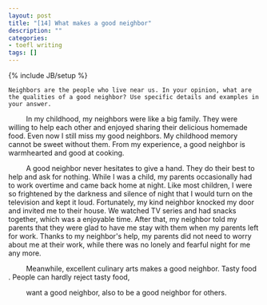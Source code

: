 ```yaml
---
layout: post
title: "[14] What makes a good neighbor"
description: ""
categories:
- toefl writing 
tags: []
---
```

{% include JB/setup %}

	Neighbors are the people who live near us. In your opinion, what are the qualities of a good neighbor? Use specific details and examples in your answer.
	

&nbsp;&nbsp;&nbsp;&nbsp;&nbsp;&nbsp;&nbsp;&nbsp;
In my childhood, my neighbors were like a big family. They were willing to help each other and enjoyed sharing their delicious homemade food. Even now I still miss my good neighbors. My childhood memory cannot be sweet without them. From my experience, a good neighbor is warmhearted and good at cooking. 


&nbsp;&nbsp;&nbsp;&nbsp;&nbsp;&nbsp;&nbsp;&nbsp;
A good neighbor never hesitates to give a hand. They do their best to help and ask for nothing. While I was a child, my parents occasionally had to work overtime and came back home at night. Like most children, I were so frightened by the darkness and silence of night that I would turn on the television and kept it loud. Fortunately, my kind neighbor knocked my door and invited me to their house. We watched TV series and had snacks together, which was a enjoyable  time. After that, my neighbor told my parents that they were glad to have me stay with them when my parents left for work. Thanks to my neighbor's help, my parents did not need to worry about me at their work, while there was no lonely and fearful night for me any more. 

&nbsp;&nbsp;&nbsp;&nbsp;&nbsp;&nbsp;&nbsp;&nbsp;
Meanwhile, excellent culinary arts makes a good neighbor. Tasty food . People can hardly reject tasty food, 



&nbsp;&nbsp;&nbsp;&nbsp;&nbsp;&nbsp;&nbsp;&nbsp;
want a good neighbor, also to be a good neighbor for others.

